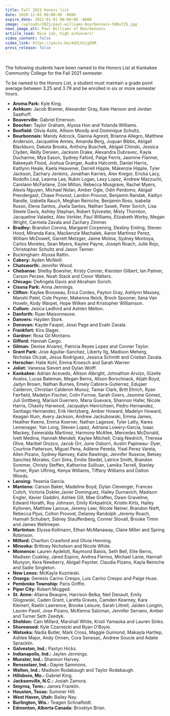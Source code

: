 ```yaml
---
title: Fall 2021 honors list
date: 2020-12-01 00:00:00 -0600
expire_date: 2021-01-01 00:00:00 -0600
image: /uploads/2021/paul-williams-bourbonnais-580x725.jpg
news_image_alt: Paul Williams of Bourbonnais
article_lead: Nice job, high achievers!
video_content: false
video_link: https://youtu.be/4d2LkGjg5bM
press_release: false
---
```

<br>The following students have been named to the Honors List at Kankakee Community College for the Fall 2021 semester.

To be named to the Honors List, a student must maintain a grade point average between 3.25 and 3.79 and be enrolled in six or more semester hours.

* **Aroma Park:** Kyle King.
* **Ashkum:** Jacob Bramer, Alexander Gray, Kate Hanson and Jordan Saathoff.
* **Beaverville:** Gabriel Emerson.
* **Beecher:** Taylor Graham, Alyssa Hon and Yolanda Williams.
* **Bonfield:** Olivia Astle, Allison Moody and Dominique Schultz.
* **Bourbonnais:** Mandy Adcock, Gianna Agresti, Brianna Allegro, Matthew Anderson, Jacqueline Annes, Amanda Berg, Juquan Bibbs, Abigail Blackburn, Dakota Brooks, Anthony Buschek, Abigail Chinski, Jessica Clyden, Reilly Dersien, Jackson Drake, Alexandra Dubravec, Kayla Ducharme, Mya Eason, Sydney Faford, Paige Ferris, Jasmine Flanner, Rakeeyah Flood, Joshua Granger, Audra Halcomb, Daniel Harris, Kaitlynn Heale, Kaela Heavener, Darrell Hipple, Makenzie Hipple, Tyler Jackson, Zachary Jenkins, Jonathan Karnes, Alex Kregor, Ericka Lacy, Rodolfo Leal, Leanna Lee, Rubin Logan, Lexy Lopez, Andrew Mazzuchi, Carolann McFarlane, Zoie Milton, Rebecca Musgrave, Rachel Myers, Alexis Nguyen, Michael Nolan, Amber Ogle, Odin Perdomo, Abigail Prendergast, Chase Provost, Landon Provost, Benjamin Randak, Kaitlyn Randle, Izabella Rauch, Meghan Reiniche, Benjamin Ross, Isabella Russo, Elena Santos, Jisela Santos, Nathan Sasek, Peter Sorich, Lisa Steele Davis, Ashley Stephan, Robert Sylvester, Misty Thornton, Jacqueline Valadez, Alex Verkler, Paul Williams, Elizabeth Worby, Megan Wright, Carmela Zavala and Zachary Zimmer.
* **Bradley:** Brandon Corona, Margaret Corpening, Destiny Emling, Steven Hood, Miranda Kara, Mackenzie Machalek, Aaron Martinez Perez, William McDowell, Garrett Metzger, Jaime Molina, Sydney Montoya, Carlos Moreles, Sean Myers, Kaylee Payne, Joseph Roach, Julie Rojo, Christopher Schultz and Jason Tanner.
* Buckingham: Alyssa Rattin.
* **Cabery:** Ayden McNeill.
* **Chatsworth:** Jennifer Wood.
* **Chebanse:** Shelby Bowsher, Kristy Conner, Kiersten Gilbert, Ian Palmer, Carson Perzee, Noah Stack and Conor Walters.
* **Chicago:** DeAngela Davis and Abraham Sorich.
* **Cissna Park:** Anna Jennings.
* **Clifton:** Kaylee Brosseau, Erica Cordes, Payton Gray, Ashlynn Massey, Manshi Patel, Cole Poyner, Makenna Reick, Brock Spooner, Ilana Van Hoveln, Kody Warpet, Hope Wilken and Kristopher Williamson.
* **Cullom:** Jesica Ledford and Ashten Melton.
* **Danforth:** Ryan Maisonneuve.
* **Danvers:** Hayden Stork.
* **Donovan:** Kayde Faupel, Jessi Page and Evaln Zavala.
* **Frankfort:** Kira Slager.
* **Gardner:** Rosa Gil Montano.
* **Gifford:** Hannah Cargo.
* **Gilman:** Denise Alvarez, Patricia Reyes Lopez and Conner Taylor.
* **Grant Park:** Jose Aguilar-Sanchez, Liberty Ilg, Madison Meherg, &nbsp; &nbsp; &nbsp; &nbsp; &nbsp; &nbsp; &nbsp; Nicholas Olczak, Jesus Rodriguez, Jessica Schmitt and Cristian Zavala.
* **Herscher:** Halie Kohl, Emma Kroesch and Sarah Warren&nbsp;
* **Joliet:** Vanessa Sievert and Dylan Wolff.
* **Kankakee:** Adrian Acevedo, Allison Albright, Johnathon Arvizo, Gizelle Avalos, Lucas Bateman, Megan Berns, Alison Borschnack, Alijah Boyd, Jadyn Brown, Nathan Burnes, Emely Cabrera-Gutierrez, Edujaer Calderon, Christian Calderon Munoz, Tamar Clark, Britt Ehrich, Ryan Fairfield, Madelyn Fischer, Colin Furrow, Sarah Goers, Jasmine Gomez, Juli Gottberg, Marisol Guerrero, Maria Guevara, Shannon Hafer, Nicole Harris, Chasity Harwood, Jacqualyn Henrichsen, Pedro Hernandez, Santiago Hernandez, Erik Hertzberg, Amber Howard, Madelyn Howard, Keagan Illum, Avery Jackson, Andrew Jackubowski, Emma James, Heather Keene, Emma Koerner, Nathan Lagesse, Tyler Latty, Kares Lemenager, Yan Long, Steven Lopez, Adriana Lowery-Garcia, Isaac Mackey, Esmeralda Martinez, Harmony McAfee, Mercedes McDonald, Ivett Medina, Hannah Mendell, Kaylee Mitchell, Craig Niedrich, Theresa Olive, Maribel Orozco, Jacob Orr, June Osborn, Austin Papineau- Dyer, Courtnie Patterson, Miguel Pena, Adilene Pereda, Yisel Perez Varela, Allen Pizano, Sydney Ramsey, Katie Rawlings, Jennifer Russow, Betsey Sanchez Morales, Cori Sims, Emilie Skedel, Latrice Smith, Brandon Sommer, Christy Steffen, Katherine Sullivan, Lamika Terrell, Stanley Turner, Ryan Uftring, Kenya Williams, Tiffany Williams and Dalton Woods.
* **Lansing:** Yesenia Garcia.
* **Manteno:** Carson Baker, Madeline Boyd, Dylan Clevenger, Frances Culich, Victoria Dokter,Javier Dominguez, Hailey Durnavich, Madison Engler, Xavier Gaddini, Ashlee Gill, Mae Graffeo, Dawn Graveline, Edward Horath, Roy Johnson, Emily Kirkpatrick, Kristin Kirts, Hailey Kyllonen, Matthew Lanoue, Jeremy Leer, Nicole Neiner, Brandon Nieft, Rebecca Pijus, Colton Provost, Delaney Randolph ,Jeremy Roach, Hannah Schubert, Sidney Stauffenberg, Conner Stovall, Brooke Timm and James Weltmeyer.
* **Martinton:** Elyssa Kollmann, Ethan McManaway, Claire Miller and Spring Robinson. &nbsp; &nbsp; &nbsp; &nbsp;
* **Milford:** Charlton Crawford and Olivia Henning.&nbsp;
* **Minooka:** Brittney Nicholson and Nicole White. &nbsp; &nbsp; &nbsp; &nbsp; &nbsp; &nbsp; &nbsp; &nbsp;
* **Momence:** Lauren Aydelott, Raymond Balois, Seth Bell, Ellie Berns, Madisen Coakley, Jared Espino, Andrea Fierros, Michael Lanie, Hannah Munyon, Kera Newberry, Abigail Paynter, Claudia Pizano, Kayla Reiniche and Sadie Singleton.
* **New Lenox:** McKayla Kuznieski.
* **Onarga:** Genesis Carino Crespo, Luis Carino Crespo and Paige Huse.
* **Pembroke Township:** Paris Griffin.
* **Piper City:** Robert Mogged.
* **St. Anne:** Allaina Beaupre, Harrison Belka, Neil Denault, Emily Glogowski, Caden Grant, Laretta Graves, Camden Kearney, Kara Kleinert, Raelin Lawrence, Brooke Leisure, Sarah Littrell, Jaiden Longtin, Lauren Pasel, Jose Pizano, McKenna Salzman, Jennifer Serrano, Amber and Turner Seth Zeedyk.
* **Sheldon:** Cain Millard, Marshall White, Kristi Yamaoka and Lauren Sinks.
* **Shorewood:** Kyle Czarnecki and Ryan O’Boyle.
* **Watseka:** Nadia Butler, Mark Cross, Maggie Guimond, Makayla Hartlep, Ashlee Major, Andy Onnen, Cora Senesac, Andrew Soucie and Adalie Spracklin.
* **Galveston, Ind.:** Paxtyn Hicks.
* **Indianapolis, Ind.:** Jaylen Jennings.
* **Munster, Ind.:** Shannon Harvey.&nbsp;
* **Rensselaer, Ind.:** Dayne Sammons.&nbsp;
* **Walton, Ind.:** Madison Rodabaugh and Taylor Rodabaugh. &nbsp;
* **Hillsboro, Mo.:** Gabriel King.&nbsp;
* **Jacksonville, N.C.:** Josiah Zamora.
* **Smyrna, Tenn.:** James Franklin. &nbsp;
* **Houston, Texas:** Summer Hill.
* **West Haven, Utah:** Bailey Nay.
* **Burlington, Wis.:** Teagen Schnalfeldt.
* **Edmonton, Alberta Canada:** Brooklyn Brian.&nbsp;
